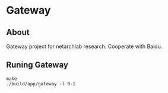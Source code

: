# Gateway

About
--
Gateway project for netarchlab research. Cooperate with Baidu.

Runing Gateway
--
```
make
./build/app/gateway -l 0-1
```



